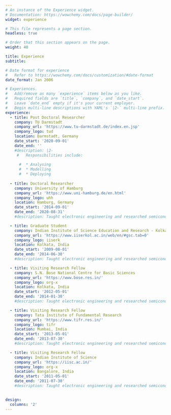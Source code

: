 ```yaml
---
# An instance of the Experience widget.
# Documentation: https://wowchemy.com/docs/page-builder/
widget: experience

# This file represents a page section.
headless: true

# Order that this section appears on the page.
weight: 40

title: Experience
subtitle:

# Date format for experience
#   Refer to https://wowchemy.com/docs/customization/#date-format
date_format: Jan 2006

# Experiences.
#   Add/remove as many `experience` items below as you like.
#   Required fields are `title`, `company`, and `date_start`.
#   Leave `date_end` empty if it's your current employer.
#   Begin multi-line descriptions with YAML's `|2-` multi-line prefix.
experience:
  - title: Post Doctoral Researcher
    company: TU Darmstadt
    company_url: 'https://www.tu-darmstadt.de/index.en.jsp'
    company_logo: tud
    location: Darmstadt, Germany
    date_start: '2020-09-01'
    date_end: ''
    #description: |2-
     #   Responsibilities include:
        
      #  * Analysing
      #  * Modelling
      #  * Deploying
        
  - title: Doctoral Researcher
    company: University of Hamburg
    company_url: 'https://www.uni-hamburg.de/en.html'
    company_logo: uhh
    location: Hamburg, Germany
    date_start: '2014-09-01'
    date_end: '2020-08-31'
    #description: Taught electronic engineering and researched semiconductor physics.

  - title: Graduate Student
    company: Indian Institute of Science Education and Research - Kolkata
    company_url: 'https://www.iiserkol.ac.in/web/en/#gsc.tab=0'
    company_logo: iiserk
    location: Kolkata, India
    date_start: '2009-08-01'
    date_end: '2014-06-30'
    #description: Taught electronic engineering and researched semiconductor physics. 

  - title: Visiting Research Fellow
    company: S.N. Bose National Centre for Basic Sciences
    company_url: 'https://www.bose.res.in/'
    company_logo: org-x
    location: Kolkata, India
    date_start: '2012-05-01'
    date_end: '2014-01-30'
    #description: Taught electronic engineering and researched semiconductor physics. 

  - title: Visiting Research Fellow
    company: Tata Institute of Fundamental Research
    company_url: 'https://www.tifr.res.in/'
    company_logo: tifr
    location: Mumbai, India
    date_start: '2013-05-01'
    date_end: '2013-07-30'
    #description: Taught electronic engineering and researched semiconductor physics.

  - title: Visiting Research Fellow
    company: Indian Institute of Science
    company_url: 'https://iisc.ac.in/'
    company_logo: org-x
    location: Bangalore, India
    date_start: '2011-05-01'
    date_end: '2011-07-30'
    #description: Taught electronic engineering and researched semiconductor physics.
 

design:
  columns: '2'
---
```

